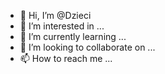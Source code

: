 - 👋 Hi, I’m @Dzieci
- 👀 I’m interested in ...
- 🌱 I’m currently learning ...
- 💞️ I’m looking to collaborate on ...
- 📫 How to reach me ...

<!---
Dzieci/Dzieci is a ✨ special ✨ repository because its `README.md` (this file) appears on your GitHub profile.
You can click the Preview link to take a look at your changes.
--->
